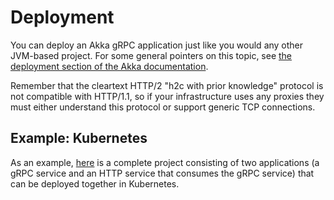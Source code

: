 # Deployment

You can deploy an Akka gRPC application just like you would any other JVM-based project. For some general pointers on this topic, see [the deployment section of the Akka documentation](https://doc.akka.io/docs/akka/current/additional/deploy.html).

Remember that the cleartext HTTP/2 "h2c with prior knowledge" protocol is not compatible with HTTP/1.1, so if your infrastructure uses any proxies they must either understand this protocol or support generic TCP connections.

## Example: Kubernetes

As an example, [here](https://developer.lightbend.com/start/?group=akka&project=akka-grpc-sample-kubernetes-scala) is a complete project consisting of two applications (a gRPC service and an HTTP service that consumes the gRPC service) that can be deployed together in Kubernetes.
